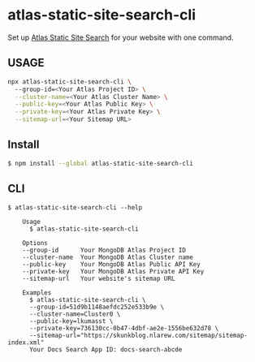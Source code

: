 # atlas-static-site-search-cli

Set up [Atlas Static Site Search](https://github.com/mongodben/atlas-static-site-search) for your website with one command.

## USAGE

```sh
npx atlas-static-site-search-cli \        
  --group-id=<Your Atlas Project ID> \
  --cluster-name=<Your Atlas Cluster Name> \
  --public-key=<Your Atlas Public Key> \
  --private-key=<Your Atlas Private Key> \
  --sitemap-url=<Your Sitemap URL>
```

## Install

```bash
$ npm install --global atlas-static-site-search-cli
```

## CLI

```
$ atlas-static-site-search-cli --help

	Usage
	  $ atlas-static-site-search-cli

	Options
    --group-id      Your MongoDB Atlas Project ID
    --cluster-name  Your MongoDB Atlas Cluster name
    --public-key    Your MongoDB Atlas Public API Key
    --private-key   Your MongoDB Atlas Private API Key
    --sitemap-url   Your website's sitemap URL

	Examples
	  $ atlas-static-site-search-cli \
      --group-id=51d9b1148aefdc252e533b9e \
      --cluster-name=Cluster0 \
      --public-key=lkumasst \
      --private-key=736130cc-0b47-4dbf-ae2e-1556be632d78 \
      --sitemap-url="https://skunkblog.nlarew.com/sitemap/sitemap-index.xml"
	  Your Docs Search App ID: docs-search-abcde
```

